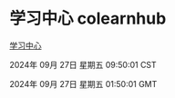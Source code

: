 # 学习中心 colearnhub
[学习中心](http://219.139.198.207:56308/colearnhub/)

2024年 09月 27日 星期五 09:50:01 CST

2024年 09月 27日 星期五 01:50:01 GMT
